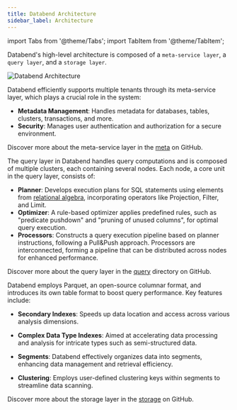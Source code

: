 ```yaml
---
title: Databend Architecture
sidebar_label: Architecture
---
```


import Tabs from '@theme/Tabs';
import TabItem from '@theme/TabItem';

Databend's high-level architecture is composed of a `meta-service layer`, a `query layer`, and a `storage layer`.

![Databend Architecture](https://github.com/databendlabs/databend/assets/172204/68b1adc6-0ec1-41d4-9e1d-37b80ce0e5ef)

<Tabs groupId="databendlay">
<TabItem value="Meta-Service Layer" label="Meta-Service Layer">

Databend efficiently supports multiple tenants through its meta-service layer, which plays a crucial role in the system:

- **Metadata Management**: Handles metadata for databases, tables, clusters, transactions, and more.
- **Security**: Manages user authentication and authorization for a secure environment.

Discover more about the meta-service layer in the [meta](https://github.com/databendlabs/databend/tree/main/src/meta) on GitHub.

</TabItem>
<TabItem value="Query Layer" label="Query Layer">

The query layer in Databend handles query computations and is composed of multiple clusters, each containing several nodes.
Each node, a core unit in the query layer, consists of:

- **Planner**: Develops execution plans for SQL statements using elements from [relational algebra](https://en.wikipedia.org/wiki/Relational_algebra), incorporating operators like Projection, Filter, and Limit.
- **Optimizer**: A rule-based optimizer applies predefined rules, such as "predicate pushdown" and "pruning of unused columns", for optimal query execution.
- **Processors**: Constructs a query execution pipeline based on planner instructions, following a Pull&Push approach. Processors are interconnected, forming a pipeline that can be distributed across nodes for enhanced performance.

Discover more about the query layer in the [query](https://github.com/databendlabs/databend/tree/main/src/query) directory on GitHub.

</TabItem>
<TabItem value="Storage Layer" label="Storage Layer">

Databend employs Parquet, an open-source columnar format, and introduces its own table format to boost query performance. Key features include:

- **Secondary Indexes**: Speeds up data location and access across various analysis dimensions.

- **Complex Data Type Indexes**: Aimed at accelerating data processing and analysis for intricate types such as semi-structured data.

- **Segments**: Databend effectively organizes data into segments, enhancing data management and retrieval efficiency.

- **Clustering**: Employs user-defined clustering keys within segments to streamline data scanning.

Discover more about the storage layer in the [storage](https://github.com/databendlabs/databend/tree/main/src/query/storages) on GitHub.

</TabItem>
</Tabs>
